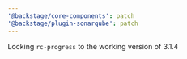 ```yaml
---
'@backstage/core-components': patch
'@backstage/plugin-sonarqube': patch
---
```


Locking `rc-progress` to the working version of 3.1.4
